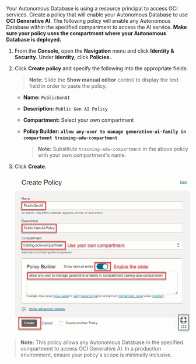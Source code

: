 <!--
    {
        "name":"Create a policy enabling ADB access to OCI GenAI",
        "description":"Creates an IAM policy that enables ADB to use OCI GenAI using resource principals",
        "author": "Marty Gubar",
        "lastUpdated": "April 2025"
    }
-->
Your Autonomous Database is using a resource principal to access OCI services. Create a policy that will enable your Autonomous Database to use **OCI Generative AI**. The following policy will enable any Autonomous Database within the specified compartment to access the AI service. **Make sure your policy uses the compartment where your Autonomous Database is deployed.** 

1. From the **Console,** open the **Navigation** menu and click **Identity & Security.** Under **Identity,** click **Policies.**.

2. Click **Create policy** and specify the following into the appropriate fields:

    >**Note:** Slide the **Show manual editor** control to display the text field in order to paste the policy.

    * **Name:** `PublicGenAI`
    * **Description:** `Public Gen AI Policy`
    * **Compartment:** Select your own compartment
    * **Policy Builder:** **`allow any-user to manage generative-ai-family in compartment training-adw-compartment`**
    
        > **Note:** Substitute `training-adw-compartment` in the above policy with your own compartment's name.

3. Click **Create**.

    ![Create policy](./images/create-policy.png "")
    
>**Note:** This policy allows any Autonomous Database in the specified compartment to access OCI Generative AI. In a production environment, ensure your policy's scope is minimally inclusive.

